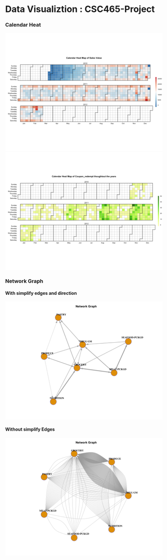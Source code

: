 # Data Visualiztion : CSC465-Project

### Calendar Heat
![alt tag](https://github.com/Lanbig/CSC465-Project/blob/master/CalendarHeat-Sales.png)
![alt tag](https://github.com/Lanbig/CSC465-Project/blob/master/CalendarHeat-Coupon_redempt.png)

### Network Graph
#### With simplify edges and direction
![alt tag](https://github.com/Lanbig/CSC465-Project/blob/master/NetworkGrp-ProductDep-D.png)

#### Without simplify Edges 
![alt tag](https://github.com/Lanbig/CSC465-Project/blob/master/NetworkGrp-ProductDep.png)
